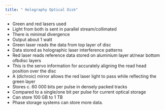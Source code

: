 ```yaml
---
title: " Holography Optical Disk"
---
```

- Green and red lasers used
- Light from both is sent in parallel stream/collimated
- There is minimal divergence
- Output about 1 watt
- Green laser reads the data from top layer of disc
- Data stored as holographic laser interference patterns
- Red laser reads reference data stored on aluminium layer at/near bottom ofbdisc layers
- This is the servo information for accurately aligning the read head position over the disc
- A (dichroic) mirror allows the red laser light to pass while reflecting the green layer
- Stores c. 60 000 bits per pulse in densely packed tracks
- Compared to a single/one bit per pulse for current optical storage
- Can store 100 GB to 1 TB
- Phase storage systems can store more data. 